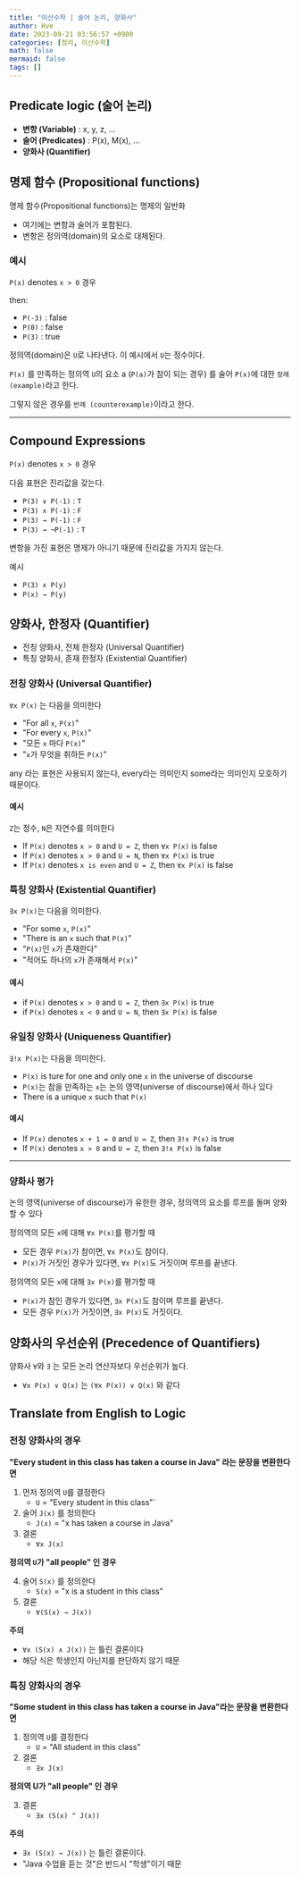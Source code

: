 ```yaml
---
title: "이산수학 | 술어 논리, 양화사"
author: Hve
date: 2023-09-21 03:56:57 +0900
categories: [정리, 이산수학]
math: false
mermaid: false
tags: []
---
```


## Predicate logic (술어 논리)

- **변항 (Variable)** : x, y, z, ...
- **술어 (Predicates)** : P(x), M(x), ...
- **양화사 (Quantifier)**

## 명제 함수 (Propositional functions)

명제 함수(Propositional functions)는 명제의 일반화

- 여기에는 변항과 술어가 포함된다.
- 변항은 정의역(domain)의 요소로 대체된다.

### 예시

`P(x)` denotes `x > 0` 경우

then:

- `P(-3)` : false
- `P(0)` : false
- `P(3)` : true

정의역(domain)은 `U`로 나타낸다. 이 예시에서 `U`는 정수이다.

`P(x)` 를 만족하는 정의역 `U`의 요소 a (`P(a)`가 참이 되는 경우) 를 술어 `P(x)`에 대한 `정례 (example)`라고 한다.

그렇지 않은 경우를 `반례 (counterexample)`이라고 한다.

---

## Compound Expressions

`P(x)` denotes `x > 0` 경우

다음 표현은 진리값을 갖는다.
- `P(3) ∨ P(-1)` : `T`
- `P(3) ∧ P(-1)` : `F`
- `P(3) → P(-1)` : `F`
- `P(3) → ¬P(-1)` : `T`

변항을 가진 표현은 명제가 아니기 때문에 진리값을 가지지 않는다.

예시
- `P(3) ∧ P(y)`
- `P(x) → P(y)`

## 양화사, 한정자 (Quantifier)

- 전칭 양화사, 전체 한정자 (Universal Quantifier)
- 특칭 양화사, 존재 한정자 (Existential Quantifier)

### 전칭 양화사 (Universal Quantifier)

`∀x P(x)` 는 다음을 의미한다
- "For all `x`, `P(x)`"
- "For every `x`, `P(x)`"
- "모든 `x` 마다 `P(x)`"
- "`x`가 무엇을 취하든 `P(x)`"

any 라는 표현은 사용되지 않는다, every라는 의미인지 some라는 의미인지 모호하기 때문이다.

#### 예시

`Z`는 정수, `N`은 자연수를 의미한다

- If `P(x)` denotes `x > 0` and `U = Z`, then `∀x P(x)` is false
- If `P(x)` denotes `x > 0` and `U = N`, then `∀x P(x)` is true
- If `P(x)` denotes `x is even` and `U = Z`, then `∀x P(x)` is false

### 특칭 양화사 (Existential Quantifier)

`∃x P(x)`는 다음을 의미한다.
- "For some `x`, `P(x)`"
- "There is an `x` such that `P(x)`"
- "`P(x)`인 `x`가 존재한다"
- "적어도 하나의 `x`가 존재해서 `P(x)`"

#### 예시

- if `P(x)` denotes `x > 0` and `U = Z`, then `∃x P(x)` is true
- if `P(x)` denotes `x < 0` and `U = N`, then `∃x P(x)` is false

### 유일칭 양화사 (Uniqueness Quantifier)

`∃!x P(x)`는 다음을 의미한다.
- `P(x)` is ture for one and only one `x` in the universe of discourse
- `P(x)`는 참을 만족하는 `x`는 논의 영역(universe of discourse)에서 하나 있다
- There is a unique `x` such that `P(x)`

#### 예시

- If `P(x)` denotes `x + 1 = 0` and `U = Z`, then `∃!x P(x)` is true
- If `P(x)` denotes `x > 0` and `U = Z`, then `∃!x P(x)` is false

---

### 양화사 평가

논의 영역(universe of discourse)가 유한한 경우, 정의역의 요소를 루프를 돌며 양화할 수 있다

정의역의 모든 `x`에 대해 `∀x P(x)`를 평가할 때
- 모든 경우 `P(x)`가 참이면, `∀x P(x)`도 참이다.
- `P(x)`가 거짓인 경우가 있다면, `∀x P(x)`도 거짓이며 루프를 끝낸다.

정의역의 모든 `x`에 대해 `∃x P(x)`를 평가할 때
- `P(x)`가 참인 경우가 있다면, `∃x P(x)`도 참이며 루프를 끝낸다.
- 모든 경우 `P(x)`가 거짓이면, `∃x P(x)`도 거짓이다.

## 양화사의 우선순위 (Precedence of Quantifiers)

양화사 `∀`와 `∃` 는 모든 논리 연산자보다 우선순위가 높다.

- `∀x P(x) ∨ Q(x)` 는 `(∀x P(x)) ∨ Q(x)` 와 같다


## Translate from English to Logic

### 전칭 양화사의 경우

**"Every student in this class has taken a course in Java" 라는 문장을 변환한다면**

1. 먼저 정의역 `U`를 결정한다
    - `U` = "Every student in this class"`
2. 술어 `J(x)` 를 정의한다
    - `J(x)` = "x has taken a course in Java"
3. 결론
    - `∀x J(x)`

**정의역 `U`가 "all people" 인 경우**

4. 술어 `S(x)` 를 정의한다
    - `S(x)` = "x is a student in this class"
5. 결론
    - `∀(S(x) → J(x))`

**주의**
- `∀x (S(x) ∧ J(x))` 는 틀린 결론이다
- 해당 식은 학생인지 아닌지를 판단하지 않기 때문

### 특칭 양화사의 경우

**"Some student in this class has taken a course in Java"라는 문장을 변환한다면**

1. 정의역 `U`를 결정한다
    - `U` = "All student in this class"
2. 결론
    - `∃x J(x)`

**정의역 U가 "all people" 인 경우**

3. 결론
    - `∃x (S(x) ^ J(x))`

**주의**
- `∃x (S(x) → J(x))` 는 틀린 결론이다.
- "Java 수업을 듣는 것"은 반드시 "학생"이기 때문